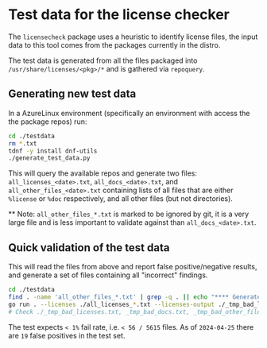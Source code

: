 # Test data for the license checker

The `licensecheck` package uses a heuristic to identify license files, the input data to this tool comes from the
packages currently in the distro.

The test data is generated from all the files packaged into `/usr/share/licenses/<pkg>/*` and is gathered via `repoquery`.

## Generating new test data

In a AzureLinux environment (specifically an environment with access the the package repos) run:

```bash
cd ./testdata
rm *.txt
tdnf -y install dnf-utils
./generate_test_data.py
```

This will query the available repos and generate two files: `all_licenses_<date>.txt`, `all_docs_<date>.txt`, and
`all_other_files_<date>.txt` containing lists of all files that are either `%license` or `%doc` respectively, and all
other files (but not directories).

** Note: `all_other_files_*.txt` is marked to be ignored by git, it is a very large file and is less important to
validate against than `all_docs_<date>.txt`.

## Quick validation of the test data

This will read the files from above and report false positive/negative results, and generate a set of files containing
all "incorrect" findings.

```bash
cd ./testdata
find . -name 'all_other_files_*.txt' | grep -q . || echo "**** Generate test data first! ****"
go run . --licenses ./all_licenses_*.txt --licenses-output ./_tmp_bad_licenses.txt --docs ./all_docs_*.txt --docs-output ./_tmp_bad_docs.txt --other-files ./all_other_files_*.txt --other-files-output ./_tmp_bad_other_files.txt --exception-file ../../../../resources/manifests/package/license_file_exceptions.json
# Check ./_tmp_bad_licenses.txt, _tmp_bad_docs.txt, _tmp_bad_other_files.txt for any files that fail the classification
```

The test expects `< 1%` fail rate, i.e. `< 56 / 5615` files. As of `2024-04-25` there are `19` false positives in the
test set.
